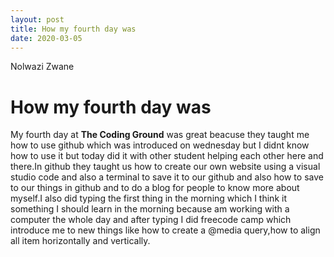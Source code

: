 ```yaml
---
layout: post
title: How my fourth day was
date: 2020-03-05
---
```

Nolwazi Zwane

# How my fourth day was 

My fourth day at **The Coding Ground** was great beacuse they taught me how to use github which was introduced on wednesday but I didnt know how to use it but today  did it with other student helping each other here and there.In github they taught us how to create our own website using a visual studio code and also a terminal to save it to our github and also how to save to our things in github and to do a blog for people to know more about myself.I also did typing the first thing in the morning which I think it something I should learn in the morning because am working with a computer the whole  day and after typing I did freecode camp which introduce me to new things like how to create a @media query,how to align all item horizontally and vertically.